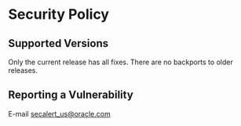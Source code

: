 # Security Policy

## Supported Versions

Only the current release has all fixes. There are no backports to older releases.

## Reporting a Vulnerability

E-mail secalert_us@oracle.com
